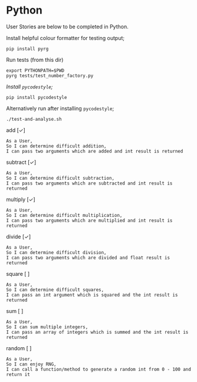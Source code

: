 # Python

User Stories are below to be completed in Python.

Install helpful colour formatter for testing output;

```
pip install pyrg
```

Run tests (from this dir)

```
export PYTHONPATH=$PWD
pyrg tests/test_number_factory.py
```

*Install `pycodestyle`;*

```
pip install pycodestyle
```

Alternatively run after installing `pycodestyle`;

```
./test-and-analyse.sh
```

add [✓]

```
As a User,
So I can determine difficult addition,
I can pass two arguments which are added and int result is returned
```

subtract [✓]

```
As a User,
So I can determine difficult subtraction,
I can pass two arguments which are subtracted and int result is returned
```

multiply [✓]

```
As a User,
So I can determine difficult multiplication,
I can pass two arguments which are multiplied and int result is returned
```

divide [✓]

```
As a User,
So I can determine difficult division,
I can pass two arguments which are divided and float result is returned
```

square [ ]

```
As a User,
So I can determine difficult squares,
I can pass an int argument which is squared and the int result is returned
```

sum [ ]

```
As a User,
So I can sum multiple integers,
I can pass an array of integers which is summed and the int result is returned
```

random [ ]

```
As a User,
So I can enjoy RNG,
I can call a function/method to generate a random int from 0 - 100 and return it
```
